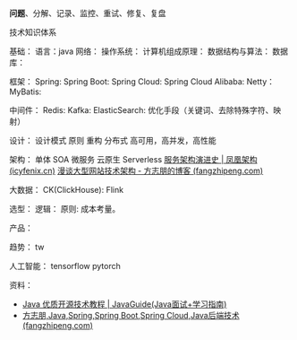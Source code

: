 
**问题**、分解、记录、监控、重试、修复、复盘

技术知识体系


基础：
	语言：java
	网络：
	操作系统：
	计算机组成原理：
	数据结构与算法：
	数据库：

框架：
	Spring:
	Spring Boot:
	Spring Cloud:
	Spring Cloud Alibaba:
	Netty：
	MyBatis:
	
中间件：
	Redis:
	Kafka:
    ElasticSearch: 
	    优化手段（关键词、去除特殊字符、映射）




设计：
	设计模式
	原则
	重构
	分布式
	高可用，高并发，高性能

架构：
	单体
	SOA
	微服务
	云原生
	Serverless
	[服务架构演进史 | 凤凰架构 (icyfenix.cn)](https://icyfenix.cn/architecture/architect-history/)
	[漫谈大型网站技术架构 - 方志朋的博客 (fangzhipeng.com)](https://www.fangzhipeng.com/architecture/2017/05/06/dxjsjg.html)

大数据：
	CK(ClickHouse):
	Flink
	
选型：
	逻辑：
	原则: 成本考量。

产品：

趋势：
	tw



人工智能：
	tensorflow
	pytorch




资料：
- [Java 优质开源技术教程 | JavaGuide(Java面试+学习指南)](https://javaguide.cn/open-source-project/tutorial.html)
- [方志朋,Java,Spring,Spring Boot,Spring Cloud,Java后端技术 (fangzhipeng.com)](https://www.fangzhipeng.com/)